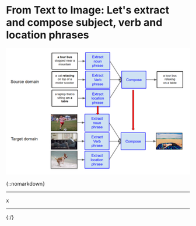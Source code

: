 # From Text to Image: Let's extract and compose subject, verb and location phrases

![](extract_compose_subject_verb_location_phrases.png?raw=true "X")

{::nomarkdown}
<hr>x<hr>
{:/}
